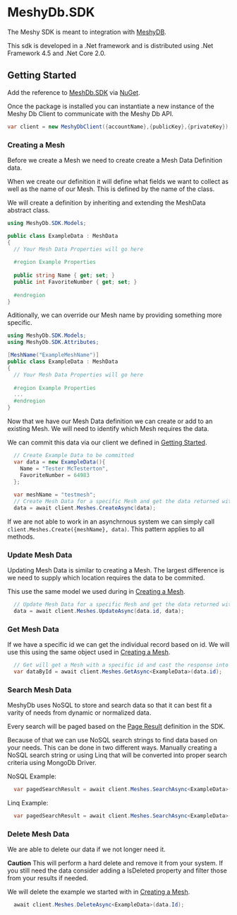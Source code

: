 # MeshyDb.SDK

The Meshy SDK is meant to integration with [MeshyDB](http://meshydb.com).

This sdk is developed in a .Net framework and is distributed using .Net Framework 4.5 and .Net Core 2.0.

## Getting Started
Add the reference to [MeshDb.SDK](https://www.nuget.org/packages/MeshyDb.SDK/) via [NuGet](https://www.nuget.org).

Once the package is installed you can instantiate a new instance of the Meshy Db Client to communicate with the Meshy Db API.

``` c#
var client = new MeshyDbClient({accountName},{publicKey},{privateKey});
```

### Creating a Mesh
Before we create a Mesh we need to create create a Mesh Data Definition data. 

When we create our definition it will define what fields we want to collect as well as the name of our Mesh. This is defined by the name of the class.

We will create a definition by inheriting and extending the MeshData abstract class.

``` c#
using MeshyDb.SDK.Models;

public class ExampleData : MeshData
{
  // Your Mesh Data Properties will go here
  
  #region Example Properties
  
  public string Name { get; set; }
  public int FavoriteNumber { get; set; }
  
  #endregion
}
```

Aditionally, we can override our Mesh name by providing something more specific.

``` c#
using MeshyDb.SDK.Models;
using MeshyDb.SDK.Attributes;

[MeshName("ExampleMeshName")]
public class ExampleData : MeshData
{
  // Your Mesh Data Properties will go here
  
  #region Example Properties
  ...  
  #endregion
}
```

Now that we have our Mesh Data definition we can create or add to an existing Mesh. We will need to identify which Mesh requires the data.

We can commit this data via our client we defined in [Getting Started](#getting-started).

``` c#
  // Create Example Data to be committed
  var data = new ExampleData(){
    Name = "Tester McTesterton",
    FavoriteNumber = 64983
  };
  
  var meshName = "testmesh";
  // Create Mesh Data for a specific Mesh and get the data returned with the committed id from the API
  data = await client.Meshes.CreateAsync(data);
```

If we are not able to work in an asynchrnous system we can simply call `client.Meshes.Create({meshName}, data)`. This pattern applies to all methods.

### Update Mesh Data
Updating Mesh Data is similar to creating a Mesh. The largest difference is we need to supply which location requires the data to be commited.

This use the same model we used during in [Creating a Mesh](#creating-a-mesh).

``` c#
  // Update Mesh Data for a specific Mesh and get the data returned with the committed id from the API
  data = await client.Meshes.UpdateAsync(data.id, data);
```

### Get Mesh Data
If we have a specific id we can get the individual record based on id. We will use this using the same object used in [Creating a Mesh](#creating-a-mesh).

```c#
  // Get will get a Mesh with a specific id and cast the response into the provided class definition as long as it extends MeshData
  var dataById = await client.Meshes.GetAsync<ExampleData>(data.id);
```

### Search Mesh Data
MeshyDb uses NoSQL to store and search data so that it can best fit a varity of needs from dynamic or normalized data.

Every search will be paged based on the [Page Result]() definition in the SDK.

Because of that we can use NoSQL search strings to find data based on your needs. This can be done in two different ways. Manually creating a NoSQL search string or using Linq that will be converted into proper search criteria using MongoDb Driver.

NoSQL Example:
```c#
  var pagedSearchResult = await client.Meshes.SearchAsync<ExampleData>("{ 'FavoriteNmber': { '$gt': 5000 } }");
```

Linq Example:
```c#
  var pagedSearchResult = await client.Meshes.SearchAsync<ExampleData>((t) => t.FavoriteNmber > 5000);
```

### Delete Mesh Data
We are able to delete our data if we not longer need it. 

**__Caution__** This will perform a hard delete and remove it from your system. If you still need the data consider adding a IsDeleted property and filter those from your results if needed.

We will delete the example we started with in [Creating a Mesh](#creating-a-mesh).
```c#
  await client.Meshes.DeleteAsync<ExampleData>(data.Id);
```
